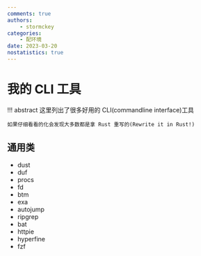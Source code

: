 ```yaml
---
comments: true
authors:
    - stormckey
categories:
    - 配环境
date: 2023-03-20
nostatistics: true
---
```


# 我的 CLI 工具
!!! abstract
    这里列出了很多好用的 CLI(commandline interface)工具

    如果仔细看看的化会发现大多数都是拿 Rust 重写的(Rewrite it in Rust!)
<!-- more -->

## 通用类

- dust
- duf
- procs
- fd
- btm
- exa
- autojump
- ripgrep
- bat
- httpie
- hyperfine
- fzf
